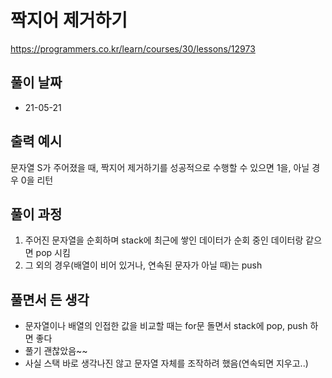 # 짝지어 제거하기

https://programmers.co.kr/learn/courses/30/lessons/12973

## 풀이 날짜

- 21-05-21

## 출력 예시

문자열 S가 주어졌을 때, 짝지어 제거하기를 성공적으로 수행할 수 있으면 1을, 아닐 경우 0을 리턴

## 풀이 과정

1. 주어진 문자열을 순회하며 stack에 최근에 쌓인 데이터가 순회 중인 데이터랑 같으면 pop 시킴
2. 그 외의 경우(배열이 비어 있거나, 연속된 문자가 아닐 때)는 push

## 풀면서 든 생각

- 문자열이나 배열의 인접한 값을 비교할 때는 for문 돌면서 stack에 pop, push 하면 좋다
- 풀기 괜찮았음~~
- 사실 스택 바로 생각나진 않고 문자열 자체를 조작하려 했음(연속되면 지우고..)

